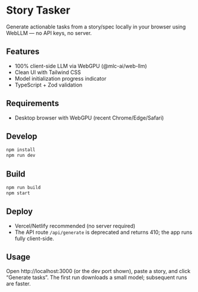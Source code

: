 # Story Tasker

Generate actionable tasks from a story/spec locally in your browser using WebLLM — no API keys, no server.

## Features
- 100% client-side LLM via WebGPU (@mlc-ai/web-llm)
- Clean UI with Tailwind CSS
- Model initialization progress indicator
- TypeScript + Zod validation

## Requirements
- Desktop browser with WebGPU (recent Chrome/Edge/Safari)

## Develop
```bash
npm install
npm run dev
```

## Build
```bash
npm run build
npm start
```

## Deploy
- Vercel/Netlify recommended (no server required)
- The API route `/api/generate` is deprecated and returns 410; the app runs fully client-side.

## Usage
Open http://localhost:3000 (or the dev port shown), paste a story, and click “Generate tasks”. The first run downloads a small model; subsequent runs are faster.
